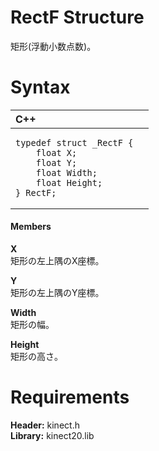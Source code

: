 RectF Structure  
===============  

矩形(浮動小数点数)。 <span id="syntaxSection"></span>

Syntax  
======  

<table>
<colgroup>
<col width="100%" />
</colgroup>
<thead>
<tr class="header">
<th align="left">C++</th>
</tr>
</thead>
<tbody>
<tr class="odd">
<td align="left"><pre><code>typedef struct _RectF {  
    float X;  
    float Y;  
    float Width;  
    float Height;  
} RectF;</code></pre></td>
</tr>
</tbody>
</table>

<span id="ID4EG"></span>
#### Members  

**X**    
矩形の左上隅のX座標。  

**Y**    
矩形の左上隅のY座標。  

**Width**    
矩形の幅。  

**Height**    
矩形の高さ。  

<span id="requirements"></span>

Requirements  
============  

**Header:** kinect.h  
**Library:** kinect20.lib  



<!--Please do not edit the data in the comment block below.-->
<!--
TOCTitle : RectF Structure
RLTitle : RectF Structure
KeywordK : RectF structure
KeywordF : RectF
KeywordF : Microsoft.Kinect.kinect.RectF
KeywordA : T:Microsoft.Kinect.kinect.RectF
AssetID : T:Microsoft.Kinect.kinect.RectF
Locale : en-us
CommunityContent : 1
APIType : Managed
APILocation : 
APIName : Microsoft.Kinect.kinect.RectF
TargetOS : Windows
TopicType : kbSyntax
DevLang : C++
DocSet : K4Wv2
ProjType : K4Wv2Proj
Technology : Kinect for Windows
Product : Kinect for Windows SDK v2
productversion : 20
-->
